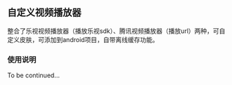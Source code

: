 ## 自定义视频播放器

整合了乐视视频播放器（播放乐视sdk）、腾讯视频播放器（播放url）两种，可自定义皮肤，可添加到android项目，自带离线缓存功能。

### 使用说明

To be continued...